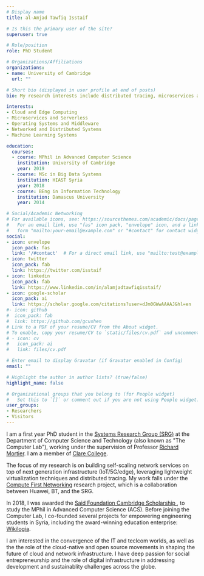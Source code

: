```yaml
---
# Display name
title: al-Amjad Tawfiq Isstaif

# Is this the primary user of the site?
superuser: true

# Role/position
role: PhD Student

# Organizations/Affiliations
organizations:
- name: University of Cambridge
  url: ""

# Short bio (displayed in user profile at end of posts)
bio: My research interests include distributed tracing, microservices and lightweight virtualization.

interests:
- Cloud and Edge Computing
- Microservices and Serverless
- Operating Systems and Middleware
- Networked and Distributed Systems 
- Machine Learning Systems

education:
  courses:
  - course: MPhil in Advanced Computer Science
    institution: University of Cambridge
    year: 2019
  - course: MSc in Big Data Systems
    institution: HIAST Syria
    year: 2018
  - course: BEng in Information Technology 
    institution: Damascus University
    year: 2014

# Social/Academic Networking
# For available icons, see: https://sourcethemes.com/academic/docs/page-builder/#icons
#   For an email link, use "fas" icon pack, "envelope" icon, and a link in the
#   form "mailto:your-email@example.com" or "#contact" for contact widget.
social:
- icon: envelope
  icon_pack: fas
  link: '/#contact'  # For a direct email link, use "mailto:test@example.org".
- icon: twitter
  icon_pack: fab
  link: https://twitter.com/isstaif
- icon: linkedin
  icon_pack: fab
  link: https://www.linkedin.com/in/alamjadtawfiqisstaif/
- icon: google-scholar
  icon_pack: ai
  link: https://scholar.google.com/citations?user=dJm0GWwAAAAJ&hl=en
#- icon: github
#  icon_pack: fab
#  link: https://github.com/gcushen
# Link to a PDF of your resume/CV from the About widget.
# To enable, copy your resume/CV to `static/files/cv.pdf` and uncomment the lines below.
# - icon: cv
#   icon_pack: ai
#   link: files/cv.pdf

# Enter email to display Gravatar (if Gravatar enabled in Config)
email: ""

# Highlight the author in author lists? (true/false)
highlight_name: false

# Organizational groups that you belong to (for People widget)
#   Set this to `[]` or comment out if you are not using People widget.
user_groups:
- Researchers
- Visitors
---
```


I am a first year PhD student in the [Systems Research Group (SRG)](https://www.cl.cam.ac.uk/research/srg/) at the Department of Computer Science and Technology (also known as "The Computer Lab"), working under the supervision of Professor [Richard Mortier](https://mort.io/). I am a member of [Clare College](http://www.clare.cam.ac.uk/Home/). 

The focus of my research is on building self-scaling network services on top of next generation infrastructure (IoT/5G/edge), leveraging lightweight virtualization techniques and distributed tracing. My work falls under the [Compute First Networking](https://www.cl.cam.ac.uk/research/srg/projects/cfn/) research project, which is a collaboration between Huawei, BT, and the SRG.

In 2018, I was awarded the [Said Foundation Cambridge Scholarship ](https://www.cambridgetrust.org/partners/said-foundation), to study the MPhil in Advanced Computer Science (ACS). Before joining the Computer Lab, I co-founded several projects for empowering engineering students in Syria, including the award-winning education enterprise: [Wikilogia](https://wikilogia.org/en). 

I am interested in the convergence of the IT and teclcom worlds, as well as the the role of the cloud-native and open source movements in shaping the future of cloud and network infrastructure. I have deep passion for social entrepreneurship and the role of digital infrastructure in addressing development and sustainablity challenges across the globe.



